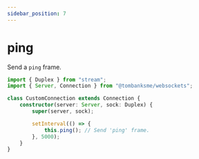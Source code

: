 ```yaml
---
sidebar_position: 7
---
```


# ping

Send a `ping` frame.

```typescript title="/src/CustomConnection.ts"
import { Duplex } from "stream";
import { Server, Connection } from "@tombanksme/websockets";

class CustomConnection extends Connection {
    constructor(server: Server, sock: Duplex) {
        super(server, sock);

        setInterval(() => {
            this.ping(); // Send 'ping' frame.
        }, 5000);
    }
}
```
